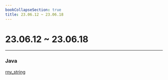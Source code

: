 ```yaml
---
bookCollapseSection: true
title: 23.06.12 ~ 23.06.18
---
```

# 23.06.12 ~ 23.06.18
---
### Java

[rny_string](Coding%20Test/23.06/3주차/rny_string.md)